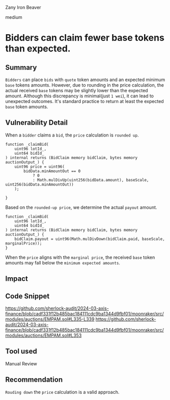 Zany Iron Beaver

medium

# Bidders can claim fewer base tokens than expected.

## Summary
`Bidders` can place `bids` with `quote` token amounts and an expected minimum `base` tokens amounts.
However, due to rounding in the price calculation, the actual received `base` tokens may be slightly lower than the expected amount.
Although this discrepancy is minimal(just `1 wei`), it can lead to unexpected outcomes.
It's standard practice to return at least the expected `base` token amounts.
## Vulnerability Detail
When a `bidder` claims a `bid`, the `price` calculation is `rounded up`.
```solidity
function _claimBid(
    uint96 lotId_,
    uint64 bidId_
) internal returns (BidClaim memory bidClaim, bytes memory auctionOutput_) {
    uint96 price = uint96(
        bidData.minAmountOut == 0
            ? 0 
            : Math.mulDivUp(uint256(bidData.amount), baseScale, uint256(bidData.minAmountOut))
    );

}
```
Based on the `rounded-up price`, we determine the actual `payout` amount.
```solidity
function _claimBid(
    uint96 lotId_,
    uint64 bidId_
) internal returns (BidClaim memory bidClaim, bytes memory auctionOutput_) {
    bidClaim.payout = uint96(Math.mulDivDown(bidClaim.paid, baseScale, marginalPrice));
}
```
When the `price` aligns with the `marginal price`, the received `base` token amounts may fall below the `minimum expected amounts`.
## Impact

## Code Snippet
https://github.com/sherlock-audit/2024-03-axis-finance/blob/cadf331f12b485bac184111cdc9ba1344d9fbf01/moonraker/src/modules/auctions/EMPAM.sol#L335-L339
https://github.com/sherlock-audit/2024-03-axis-finance/blob/cadf331f12b485bac184111cdc9ba1344d9fbf01/moonraker/src/modules/auctions/EMPAM.sol#L353
## Tool used

Manual Review

## Recommendation
`Rouding down` the `price` calculation is a valid approach.